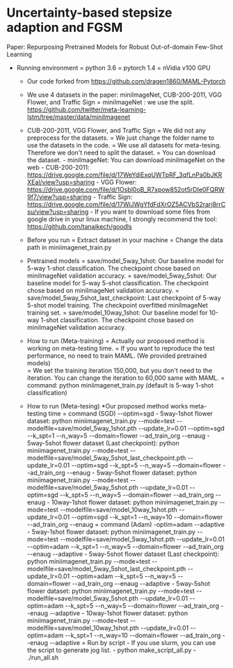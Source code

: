 # Uncertainty-based stepsize adaption and FGSM
Paper: Repurposing Pretrained Models for Robust Out-of-domain Few-Shot Learning

- Running environment
		= python 3.6
		= pytorch 1.4
		= nVidia v100 GPU
		
	- Our code forked from https://github.com/dragen1860/MAML-Pytorch

	- We use 4 datasets in the paper: miniImageNet, CUB-200-2011, VGG Flower, and Traffic Sign
		= miniImageNet
			: we use the split. https://github.com/twitter/meta-learning-lstm/tree/master/data/miniImagenet
	
	- CUB-200-2011, VGG Flower, and Traffic Sign
		= We did not any preprocess for the datasets.
		= We just change the folder name to use the datasets in the code.
		= We use all datasets for meta-tesing. Therefore we don't need to split the dataset.
		= You can download the dataset.
			- miniImageNet: You can download miniImageNet on the web
			- CUB-200-2011: https://drive.google.com/file/d/17WeYdiExqUWTpRF_3qfLnPa0bJKRXEal/view?usp=sharing
			- VGG Flower: https://drive.google.com/file/d/1Osbl0oB_R7xpow852ot5rDIe0FQRW9f7/view?usp=sharing
			- Traffic Sign: https://drive.google.com/file/d/17WiJWgYfdFdXrOZ5ACVbS2rarj8rrCsu/view?usp=sharing
			- If you want to download some files from google drive in your linux machine, I strongly recommend the tool: https://github.com/tanaikech/goodls
	
	- Before you run
		= Extract dataset in your machine
		= Change the data path in miniimagenet_train.py
		
	- Pretrained models
		= save/model_5way_1shot: Our baseline model for 5-way 1-shot classification. The checkpoint chose based on miniImageNet validation accuracy.
		= save/model_5way_5shot: Our baseline model for 5-way 5-shot classification. The checkpoint chose based on miniImageNet validation accuracy.
		= save/model_5way_5shot_last_checkpoint: Last checkpoint of 5-way 5-shot model training. The checkpoint overfitted miniImageNet training set.
		= save/model_10way_1shot: Our baseline model for 10-way 1-shot classification. The checkpoint chose based on miniImageNet validation accuracy.
	
	- How to run (Meta-training)
		= Actually our proposed method is working on meta-testing time.
		= If you want to reproduce the test performance, no need to train MAML. (We provided pretrained models)		
		= We set the training iteration 150,000, but you don't need to the iteration. You can change the iteration to 60,000 same with MAML.
		= command: python miniimagenet_train.py (default is 5-way 1-shot classification)
	
	- How to run (Meta-tesing) *Our proposed method works meta-testing time
		= command (SGD) --optim=sgd
			- 5way-1shot flower dataset: python miniimagenet_train.py --mode=test --modelfile=save/model_5way_1shot.pth --update_lr=0.01 --optim=sgd --k_spt=1 --n_way=5 --domain=flower --ad_train_org --enaug
			- 5way-5shot flower dataset (Last checkpoint): python miniimagenet_train.py --mode=test --modelfile=save/model_5way_5shot_last_checkpoint.pth --update_lr=0.01 --optim=sgd --k_spt=5 --n_way=5 --domain=flower --ad_train_org --enaug
			- 5way-5shot flower dataset: python miniimagenet_train.py --mode=test --modelfile=save/model_5way_5shot.pth --update_lr=0.01 --optim=sgd --k_spt=5 --n_way=5 --domain=flower --ad_train_org --enaug
			- 10way-1shot flower dataset: python miniimagenet_train.py --mode=test --modelfile=save/model_10way_1shot.pth --update_lr=0.01 --optim=sgd --k_spt=1 --n_way=10 --domain=flower --ad_train_org --enaug
		= command (Adam) -optim=adam --adaptive
			- 5way-1shot flower dataset: python miniimagenet_train.py --mode=test --modelfile=save/model_5way_1shot.pth --update_lr=0.01 --optim=adam --k_spt=1 --n_way=5 --domain=flower --ad_train_org --enaug --adaptive
			- 5way-5shot flower dataset (Last checkpoint): python miniimagenet_train.py --mode=test --modelfile=save/model_5way_5shot_last_checkpoint.pth --update_lr=0.01 --optim=adam --k_spt=5 --n_way=5 --domain=flower --ad_train_org --enaug --adaptive
			- 5way-5shot flower dataset: python miniimagenet_train.py --mode=test --modelfile=save/model_5way_5shot.pth --update_lr=0.01 --optim=adam --k_spt=5 --n_way=5 --domain=flower --ad_train_org --enaug --adaptive
			- 10way-1shot flower dataset: python miniimagenet_train.py --mode=test --modelfile=save/model_10way_1shot.pth --update_lr=0.01 --optim=adam --k_spt=1 --n_way=10 --domain=flower --ad_train_org --enaug --adaptive
		= Run by script
			- If you use slurm, you can use the script to generate jog list.
			- python make_script_all.py
			- ./run_all.sh
